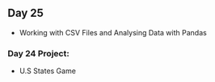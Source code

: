 ## Day 25
  - Working with CSV Files and Analysing Data with Pandas
  
### Day 24 Project:
  - U.S States Game